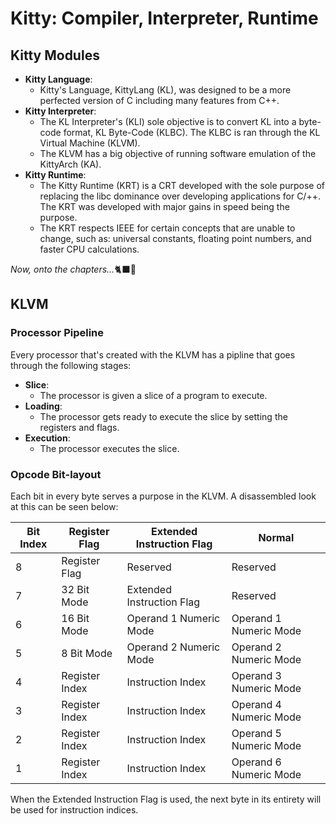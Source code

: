 <h1>Kitty: Compiler, Interpreter, Runtime</h1>

<h2>Kitty Modules</h2>

* <b>Kitty Language</b>:
	* Kitty's Language, KittyLang (KL), was designed to be a more perfected version of C including many features from C++.
* <b>Kitty Interpreter</b>:
	* The KL Interpreter's (KLI) sole objective is to convert KL into a byte-code format, KL Byte-Code (KLBC). The KLBC is ran through the KL Virtual Machine (KLVM).
	* The KLVM has a big objective of running software emulation of the KittyArch (KA).
* <b>Kitty Runtime</b>:
	* The Kitty Runtime (KRT) is a CRT developed with the sole purpose of replacing the libc dominance over developing applications for C/++. The KRT was developed with major gains in speed being the purpose.
	* The KRT respects IEEE for certain concepts that are unable to change, such as: universal constants, floating point numbers, and faster CPU calculations.

<i>Now, onto the chapters...</i>🐈‍⬛💨

<h2>KLVM</h2>

<h3>Processor Pipeline</h3>

<p>Every processor that's created with the KLVM has a pipline that goes through the following stages:</p>

* <b>Slice</b>:
  * The processor is given a slice of a program to execute.
* <b>Loading</b>:
  * The processor gets ready to execute the slice by setting the registers and flags.
* <b>Execution</b>:
  * The processor executes the slice.

<h3>Opcode Bit-layout</h3>

<p>Each bit in every byte serves a purpose in the KLVM. A disassembled look at this can be seen below:</p>

|Bit Index|Register Flag |Extended Instruction Flag|Normal                |
|---------|--------------|-------------------------|----------------------|
|8        |Register Flag |Reserved                 |Reserved              |
|7        |32 Bit Mode   |Extended Instruction Flag|Reserved              |
|6        |16 Bit Mode   |Operand 1 Numeric Mode   |Operand 1 Numeric Mode|
|5        |8 Bit Mode    |Operand 2 Numeric Mode   |Operand 2 Numeric Mode|
|4        |Register Index|Instruction Index        |Operand 3 Numeric Mode|
|3        |Register Index|Instruction Index        |Operand 4 Numeric Mode|
|2        |Register Index|Instruction Index        |Operand 5 Numeric Mode|
|1        |Register Index|Instruction Index        |Operand 6 Numeric Mode|

<p>When the Extended Instruction Flag is used, the next byte in its entirety will be used for instruction indices.</p>
